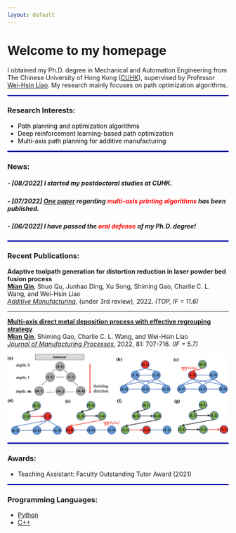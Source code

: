 ```yaml
---
layout: default
---
```


# **Welcome to my homepage**
I obtained my Ph.D. degree in Mechanical and Automation Engineering from The Chinese University of Hong Kong ([CUHK](https://www.cuhk.edu.hk/english/index.html)), supervised by Professor [Wei-Hsin Liao](https://www4.mae.cuhk.edu.hk/peoples/liao-wei-hsin/). My research mainly focuses on path optimization algorithms. 

<hr style="border:1px solid blue"> 

### **Research Interests:**
- <font color=black> Path planning and optimization algorithms </font> 
- <font color=black> Deep reinforcement learning-based path optimization </font> 
- <font color=black> Multi-axis path planning for additive manufacturing </font> 


<hr style="border:1px solid blue"> 

### **News:** 

##### - *[08/2022]* I started my postdoctoral studies at CUHK. 
##### - *[07/2022]* [One paper](https://doi.org/10.1016/j.jmapro.2022.07.024) regarding <font color=red> multi-axis printing algorithms </font> has been published. 
##### - *[06/2022]* I have passed the <font color=red> oral defense </font> of my Ph.D. degree!   


<p style = "margin:20px"></p>
<hr style="border:1px solid blue"> 

### **Recent Publications:**  

**Adaptive toolpath generation for distortion reduction in laser powder bed fusion process**    
**<u>Mian Qin</u>**, Shuo Qu, Junhao Ding, Xu Song, Shiming Gao, Charlie C. L. Wang, and Wei-Hsin Liao   
*[Additive Manufacturing](https://www.sciencedirect.com/journal/additive-manufacturing)*, (under 3rd review), 2022. *(TOP, IF = 11.6)*   

---

**[Multi-axis direct metal deposition process with effective regrouping strategy](https://doi.org/10.1016/j.jmapro.2022.07.024)**     
**<u>Mian Qin</u>**, Shiming Gao, Charlie C. L. Wang, and Wei-Hsin Liao    
*[Journal of Manufacturing Processes](https://www.sciencedirect.com/journal/journal-of-manufacturing-processes)*, 2022, 81: 707-716. *(IF = 5.7)* 
 
<img src="assets/img/multi-axis.jpg" alt="drawing" width="520"/>    
  
<hr style="border:1px solid blue"> 

### **Awards:**
- Teaching Assistant: Faculty Outstanding Tutor Award (2021) 

<hr style="border:1px solid blue"> 

### **Programming Languages:**
- [Python](https://docs.python.org/3.10/tutorial/index.html)   
- [C++](http://isocpp.github.io/CppCoreGuidelines/CppCoreGuidelines#c-core-guidelines)




